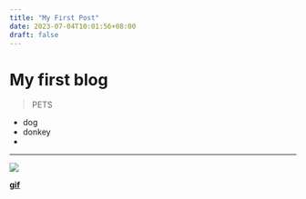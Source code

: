 ```yaml
---
title: "My First Post"
date: 2023-07-04T10:01:56+08:00
draft: false
---
```

# My first blog

> PETS
- dog
- donkey 
- 

---
![](https://media.giphy.com/media/ulgIRPKG18FPtDSiuj/giphy.gif)

[**gif**](https://giphy.com/)